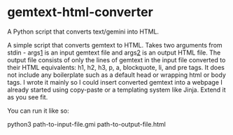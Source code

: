 # gemtext-html-converter
A Python script that converts text/gemini into HTML.

A simple script that converts gemtext to HTML. Takes two arguments from stdin -
args[1](gmi) is an input gemtext file and args[2](html) is an output HTML file. 
The output file consists of only the lines of gemtext in the input file converted
to their HTML equivalents: h1, h2, h3, p, a, blockquote, li, and 
pre tags. It does not include any boilerplate such as a default head
or wrapping html or body tags. I wrote it mainly so I could insert converted
gemtext into a webpage I already started using copy-paste or a templating system
like Jinja. Extend it as you see fit.

You can run it like so:

python3 path-to-input-file.gmi path-to-output-file.html
